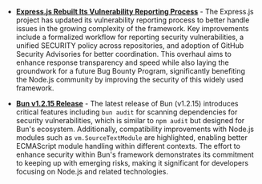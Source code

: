 - **[Express.js Rebuilt Its Vulnerability Reporting Process](https://expressjs.com/2025/06/05/vulnerability-reporting-process-overhaul.html)** - The Express.js project has updated its vulnerability reporting process to better handle issues in the growing complexity of the framework. Key improvements include a formalized workflow for reporting security vulnerabilities, a unified SECURITY policy across repositories, and adoption of GitHub Security Advisories for better coordination. This overhaul aims to enhance response transparency and speed while also laying the groundwork for a future Bug Bounty Program, significantly benefiting the Node.js community by improving the security of this widely used framework.

- **[Bun v1.2.15 Release](https://bun.sh/blog/bun-v1.2.15)** - The latest release of Bun (v1.2.15) introduces critical features including `bun audit` for scanning dependencies for security vulnerabilities, which is similar to `npm audit` but designed for Bun's ecosystem. Additionally, compatibility improvements with Node.js modules such as `vm.SourceTextModule` are highlighted, enabling better ECMAScript module handling within different contexts. The effort to enhance security within Bun's framework demonstrates its commitment to keeping up with emerging risks, making it significant for developers focusing on Node.js and related technologies.